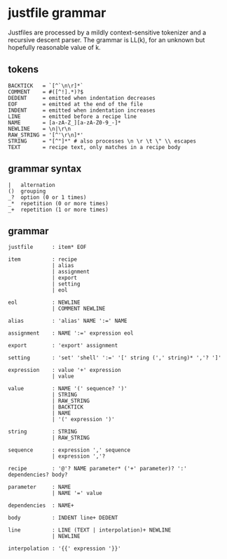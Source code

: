 justfile grammar
================

Justfiles are processed by a mildly context-sensitive tokenizer
and a recursive descent parser. The grammar is LL(k), for an
unknown but hopefully reasonable value of k.

tokens
------

```
BACKTICK   = `[^`\n\r]*`
COMMENT    = #([^!].*)?$
DEDENT     = emitted when indentation decreases
EOF        = emitted at the end of the file
INDENT     = emitted when indentation increases
LINE       = emitted before a recipe line
NAME       = [a-zA-Z_][a-zA-Z0-9_-]*
NEWLINE    = \n|\r\n
RAW_STRING = '[^'\r\n]*'
STRING     = "[^"]*" # also processes \n \r \t \" \\ escapes
TEXT       = recipe text, only matches in a recipe body
```

grammar syntax
--------------

```
|   alternation
()  grouping
_?  option (0 or 1 times)
_*  repetition (0 or more times)
_+  repetition (1 or more times)
```

grammar
-------

```
justfile      : item* EOF

item          : recipe
              | alias
              | assignment
              | export
              | setting
              | eol

eol           : NEWLINE
              | COMMENT NEWLINE

alias         : 'alias' NAME ':=' NAME

assignment    : NAME ':=' expression eol

export        : 'export' assignment

setting       : 'set' 'shell' ':=' '[' string (',' string)* ','? ']'

expression    : value '+' expression
              | value

value         : NAME '(' sequence? ')'
              | STRING
              | RAW_STRING
              | BACKTICK
              | NAME
              | '(' expression ')'

string        : STRING
              | RAW_STRING

sequence      : expression ',' sequence
              | expression ','?

recipe        : '@'? NAME parameter* ('+' parameter)? ':' dependencies? body?

parameter     : NAME
              | NAME '=' value

dependencies  : NAME+

body          : INDENT line+ DEDENT

line          : LINE (TEXT | interpolation)+ NEWLINE
              | NEWLINE

interpolation : '{{' expression '}}'
```
